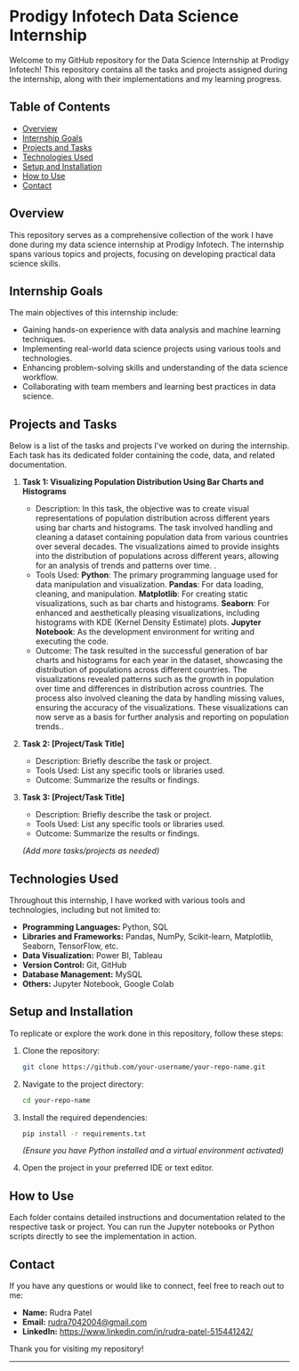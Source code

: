 # Prodigy Infotech Data Science Internship

Welcome to my GitHub repository for the Data Science Internship at Prodigy Infotech! This repository contains all the tasks and projects assigned during the internship, along with their implementations and my learning progress.

## Table of Contents

- [Overview](#overview)
- [Internship Goals](#internship-goals)
- [Projects and Tasks](#projects-and-tasks)
- [Technologies Used](#technologies-used)
- [Setup and Installation](#setup-and-installation)
- [How to Use](#how-to-use)
- [Contact](#contact)

## Overview

This repository serves as a comprehensive collection of the work I have done during my data science internship at Prodigy Infotech. The internship spans various topics and projects, focusing on developing practical data science skills.

## Internship Goals

The main objectives of this internship include:

- Gaining hands-on experience with data analysis and machine learning techniques.
- Implementing real-world data science projects using various tools and technologies.
- Enhancing problem-solving skills and understanding of the data science workflow.
- Collaborating with team members and learning best practices in data science.

## Projects and Tasks

Below is a list of the tasks and projects I've worked on during the internship. Each task has its dedicated folder containing the code, data, and related documentation.

1. **Task 1: Visualizing Population Distribution Using Bar Charts and Histograms**
   - Description: In this task, the objective was to create visual representations of population distribution across different years using bar charts and histograms. The task involved handling and cleaning a dataset containing population data from various countries over several decades. The visualizations aimed to provide insights into the distribution of populations across different years, allowing for an analysis of trends and patterns over time.  .
   - Tools Used: **Python**: The primary programming language used for data manipulation and visualization.
                 **Pandas**: For data loading, cleaning, and manipulation.
                 **Matplotlib**: For creating static visualizations, such as bar charts and histograms.
                 **Seaborn**: For enhanced and aesthetically pleasing visualizations, including histograms with KDE (Kernel Density Estimate) plots.
                 **Jupyter Notebook**: As the development environment for writing and executing the code.
   - Outcome: The task resulted in the successful generation of bar charts and histograms for each year in the dataset, showcasing the distribution of populations across different countries. The visualizations revealed patterns such as the growth in population over time and differences in distribution across countries. The process also involved cleaning the data by handling missing values, ensuring the accuracy of the visualizations. These visualizations can now serve as a basis for further analysis and reporting on population trends..

2. **Task 2: [Project/Task Title]**
   - Description: Briefly describe the task or project.
   - Tools Used: List any specific tools or libraries used.
   - Outcome: Summarize the results or findings.

3. **Task 3: [Project/Task Title]**
   - Description: Briefly describe the task or project.
   - Tools Used: List any specific tools or libraries used.
   - Outcome: Summarize the results or findings.

   _(Add more tasks/projects as needed)_

## Technologies Used

Throughout this internship, I have worked with various tools and technologies, including but not limited to:

- **Programming Languages:** Python, SQL
- **Libraries and Frameworks:** Pandas, NumPy, Scikit-learn, Matplotlib, Seaborn, TensorFlow, etc.
- **Data Visualization:** Power BI, Tableau
- **Version Control:** Git, GitHub
- **Database Management:** MySQL
- **Others:** Jupyter Notebook, Google Colab

## Setup and Installation

To replicate or explore the work done in this repository, follow these steps:

1. Clone the repository:
   ```bash
   git clone https://github.com/your-username/your-repo-name.git
   ```

2. Navigate to the project directory:
   ```bash
   cd your-repo-name
   ```

3. Install the required dependencies:
   ```bash
   pip install -r requirements.txt
   ```

   _(Ensure you have Python installed and a virtual environment activated)_

4. Open the project in your preferred IDE or text editor.

## How to Use

Each folder contains detailed instructions and documentation related to the respective task or project. You can run the Jupyter notebooks or Python scripts directly to see the implementation in action.

## Contact

If you have any questions or would like to connect, feel free to reach out to me:

- **Name:** Rudra Patel
- **Email:** rudra7042004@gmail.com
- **LinkedIn:** https://www.linkedin.com/in/rudra-patel-515441242/

Thank you for visiting my repository!

---
